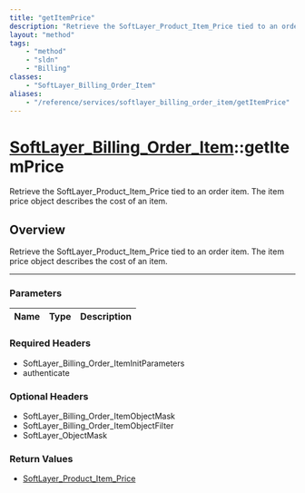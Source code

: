 ```yaml
---
title: "getItemPrice"
description: "Retrieve the SoftLayer_Product_Item_Price tied to an order item. The item price object describes the cost of an item."
layout: "method"
tags:
    - "method"
    - "sldn"
    - "Billing"
classes:
    - "SoftLayer_Billing_Order_Item"
aliases:
    - "/reference/services/softlayer_billing_order_item/getItemPrice"
---
```

# [SoftLayer_Billing_Order_Item](/reference/services/SoftLayer_Billing_Order_Item)::getItemPrice


Retrieve the SoftLayer_Product_Item_Price tied to an order item. The item price object describes the cost of an item.


## Overview 
Retrieve the SoftLayer_Product_Item_Price tied to an order item. The item price object describes the cost of an item.

-----

### Parameters 
|Name | Type | Description |
| --- | --- | --- |


### Required Headers
* SoftLayer_Billing_Order_ItemInitParameters
* authenticate


### Optional Headers
* SoftLayer_Billing_Order_ItemObjectMask
* SoftLayer_Billing_Order_ItemObjectFilter
* SoftLayer_ObjectMask

### Return Values
* <a href='/reference/datatypes/SoftLayer_Product_Item_Price'>SoftLayer_Product_Item_Price </a>




